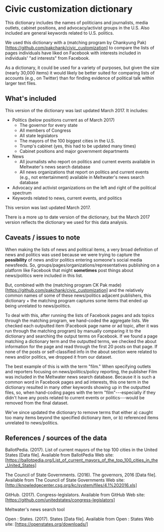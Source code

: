 # Civic customization dictionary	
This dictionary includes the names of politicians and journalists, media outlets, cabinet positions, and advocacy/activist groups in the U.S. Also included are general keywords related to U.S. politics. 

We used this dictionary with a (matching program by Chankyung Pak)[https://github.com/pakchank/civic_customization] to compare the lists of pages individuals have liked on Facebook with interests included in individuals' "ad interests" from Facebook. 

As a dictionary, it could be used for a variety of purposes, but given the size (nearly 30,000 items) it would likely be better suited for comparing lists of accounts (e.g., on Twitter)  than for finding evidence of political talk within larger text files. 

## What's included 
This version of the dictionary was last updated March 2017. It includes: 

* Politics (below positions current as of March 2017)
	* The governor for every state 
	* All members of Congress
	* All state legislators 
	* The mayors of the 100 biggest cities in the U.S. 
	* Trump's cabinet (yes, this had to be updated many times)
	* Cabinet positions and major government departments 
* News
	* All journalists who report on politics and current events available in Meltwater's news search database 
	* All news organizations that report on politics and current events (e.g., not entertainment) available in Meltwater's news search database 
* Advocacy and activist organizations on the left and right of the political spectrum 
* Keywords related to news, current events, and politics 

This version was last updated March 2017. 

There is a more up to date version of the dictionary, but the March 2017 version reflects the dictionary we used for this data analysis. 

## Caveats / issues to note 
When making the lists of news and political items, a very broad definition of news and politics was used because we were trying to capture the **possibility** of news and/or politics entering someone's social media newsfeeds. So, groups/pages/organizations/representatives publishing on a platform like Facebook that might **sometimes** post things about news/politics were included in this list. 

But, combined with the (matching program CK Pak made)[https://github.com/pakchank/civic_customization] and the relatively common names of some of these news/politics adjacent publishers, this dictionary + the matching program captures some items that ended up being unrelated to news/politics. 

To deal with this, after running the lists of Facebook pages and ads topics through the matching program, we hand-coded the aggregate lists. We checked each outputted item (Facebook page name or ad topic, after it was run through the matching program) by manually comparing it to the dictionary and searching the output terms on Facebook. If we found a page matching a dictionary term and the outputted terms, we checked the about information for the page and read through the first 20 posts on that page. If none of the posts or self-classified info in the about section were related to news and/or politics, we dropped it from our dataset. 

The best example of this is with the term "film." When specifying outlets and reporters focusing on news/politics/policy reporting, the publisher Film was included in the Meltwater news search database. Because it is such a common word in Facebook pages and ad interests, this one term in the dictionary resulted in many other keywords showing up in the outputted files, so, when hand-coding pages with the term "film"---especially  if they didn't have any posts related to current events or politics---would be removed from the final dataset. 

We've since updated the dictionary to remove terms that either a) caught too many items beyond the specified dictionary item, or b) referenced items unrelated to news/politics. 

## References / sources of the data 
BallotPedia. (2017). List of current mayors of the top 100 cities in the United States [Data file]. Available from BallotPedia Web site: [https://ballotpedia.org/List_of_current_mayors_of_the_top_100_cities_in_the_United_States]

The Council of State Governments. (2016). The governors, 2016 [Data file]. Available from The Council of State Governments Web site: [http://knowledgecenter.csg.org/kc/system/files/4.1%202016.xls]

GitHub. (2017). Congress-legislators. Available from GitHub Web site: [https://github.com/unitedstates/congress-legislators]

Meltwater's news search tool 

Open : States. (2017). States [Data file]. Available from Open : States Web site: [https://openstates.org/downloads/]